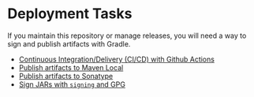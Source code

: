 # Deployment Tasks

If you maintain this repository or manage releases, you will need a way to sign
and publish artifacts with Gradle.

- [Continuous Integration/Delivery (CI/CD) with Github Actions](./github-actions.md)
- [Publish artifacts to Maven Local](./maven-local.md)
- [Publish artifacts to Sonatype](./sonatype.md)
- [Sign JARs with `signing` and GPG](./gpg.md)
